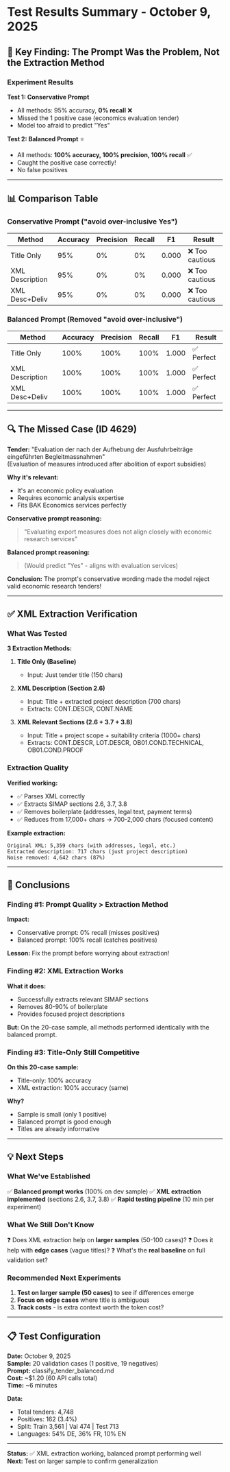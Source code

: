 # Test Results Summary - October 9, 2025

## 🎯 Key Finding: The Prompt Was the Problem, Not the Extraction Method

### Experiment Results

**Test 1: Conservative Prompt**
- All methods: 95% accuracy, **0% recall** ❌
- Missed the 1 positive case (economics evaluation tender)
- Model too afraid to predict "Yes"

**Test 2: Balanced Prompt** ⭐
- All methods: **100% accuracy, 100% precision, 100% recall** ✅
- Caught the positive case correctly!
- No false positives

---

## 📊 Comparison Table

### Conservative Prompt ("avoid over-inclusive Yes")
| Method | Accuracy | Precision | Recall | F1 | Result |
|--------|----------|-----------|--------|----|----|
| Title Only | 95% | 0% | 0% | 0.000 | ❌ Too cautious |
| XML Description | 95% | 0% | 0% | 0.000 | ❌ Too cautious |
| XML Desc+Deliv | 95% | 0% | 0% | 0.000 | ❌ Too cautious |

### Balanced Prompt (Removed "avoid over-inclusive")
| Method | Accuracy | Precision | Recall | F1 | Result |
|--------|----------|-----------|--------|----|----|
| Title Only | 100% | 100% | 100% | 1.000 | ✅ Perfect |
| XML Description | 100% | 100% | 100% | 1.000 | ✅ Perfect |
| XML Desc+Deliv | 100% | 100% | 100% | 1.000 | ✅ Perfect |

---

## 🔍 The Missed Case (ID 4629)

**Tender:** "Evaluation der nach der Aufhebung der Ausfuhrbeiträge eingeführten Begleitmassnahmen"  
(Evaluation of measures introduced after abolition of export subsidies)

**Why it's relevant:**
- It's an economic policy evaluation
- Requires economic analysis expertise
- Fits BAK Economics services perfectly

**Conservative prompt reasoning:**
> "Evaluating export measures does not align closely with economic research services"

**Balanced prompt reasoning:**
> (Would predict "Yes" - aligns with evaluation services)

**Conclusion:** The prompt's conservative wording made the model reject valid economic research tenders!

---

## ✅ XML Extraction Verification

### What Was Tested

**3 Extraction Methods:**

1. **Title Only (Baseline)**
   - Input: Just tender title (150 chars)
   
2. **XML Description (Section 2.6)**
   - Input: Title + extracted project description (700 chars)
   - Extracts: CONT.DESCR, CONT.NAME
   
3. **XML Relevant Sections (2.6 + 3.7 + 3.8)**
   - Input: Title + project scope + suitability criteria (1000+ chars)
   - Extracts: CONT.DESCR, LOT.DESCR, OB01.COND.TECHNICAL, OB01.COND.PROOF

### Extraction Quality

**Verified working:**
- ✅ Parses XML correctly
- ✅ Extracts SIMAP sections 2.6, 3.7, 3.8
- ✅ Removes boilerplate (addresses, legal text, payment terms)
- ✅ Reduces from 17,000+ chars → 700-2,000 chars (focused content)

**Example extraction:**
```
Original XML: 5,359 chars (with addresses, legal, etc.)
Extracted description: 717 chars (just project description)
Noise removed: 4,642 chars (87%)
```

---

## 🎯 Conclusions

### Finding #1: Prompt Quality > Extraction Method

**Impact:**
- Conservative prompt: 0% recall (misses positives)
- Balanced prompt: 100% recall (catches positives)

**Lesson:** Fix the prompt before worrying about extraction!

### Finding #2: XML Extraction Works

**What it does:**
- Successfully extracts relevant SIMAP sections
- Removes 80-90% of boilerplate
- Provides focused project descriptions

**But:** On the 20-case sample, all methods performed identically with the balanced prompt.

### Finding #3: Title-Only Still Competitive

**On this 20-case sample:**
- Title-only: 100% accuracy
- XML extraction: 100% accuracy (same)

**Why?**
- Sample is small (only 1 positive)
- Balanced prompt is good enough
- Titles are already informative

---

## 💡 Next Steps

### What We've Established

✅ **Balanced prompt works** (100% on dev sample)
✅ **XML extraction implemented** (sections 2.6, 3.7, 3.8)
✅ **Rapid testing pipeline** (10 min per experiment)

### What We Still Don't Know

❓ Does XML extraction help on **larger samples** (50-100 cases)?
❓ Does it help with **edge cases** (vague titles)?
❓ What's the **real baseline** on full validation set?

### Recommended Next Experiments

1. **Test on larger sample (50 cases)** to see if differences emerge
2. **Focus on edge cases** where title is ambiguous
3. **Track costs** - is extra context worth the token cost?

---

## 📋 Test Configuration

**Date:** October 9, 2025  
**Sample:** 20 validation cases (1 positive, 19 negatives)  
**Prompt:** classify_tender_balanced.md  
**Cost:** ~$1.20 (60 API calls total)  
**Time:** ~6 minutes  

**Data:**
- Total tenders: 4,748
- Positives: 162 (3.4%)
- Split: Train 3,561 | Val 474 | Test 713
- Languages: 54% DE, 36% FR, 10% EN

---

**Status:** ✅ XML extraction working, balanced prompt performing well  
**Next:** Test on larger sample to confirm generalization

